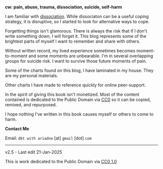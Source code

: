 ﻿**cw: pain, abuse, trauma, dissociation, suicide, self-harm**

I am familiar with [dissociation](https://www.isst-d.org/resources/dissociation-faqs/). While dissociaton can be a useful coping strategy, it is disruptive, so I started to look for alternative ways to cope.

Forgetting things isn't glamorous. There is always the risk that if I don't write something down, I will forget it. This blog represents some of the brightest parts of myself I want to remember and share with others.

Without written record, my lived experience sometimes becomes moment-to-moment and some moments are unbearable. I'm in several overlapping groups for suicide risk. I want to survive those future moments of pain. 

Some of the charts found on this blog, I have laminated in my house. They are my personal materials.

Other charts I have made to reference quickly for online peer-support.

In the spirit of giving this book isn't monetized. Most of the content contained is dedicated to the Public Domain via [CC0](https://creativecommons.org/licenses/by/4.0/) so it can be copied, remixed, and repurposed.

I hope nothing I've written in this book causes myself or others to come to harm.

**Contact Me**

Email: `dbt with ariadne` [at] `gmail` [dot] `com`

-----

v2.5 - Last edit 21-Jan-2025

This is work dedicated to the Public Domain via [CC0 1.0](https://creativecommons.org/publicdomain/zero/1.0/)


